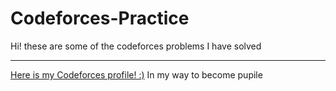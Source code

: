 # Codeforces-Practice
Hi!
these are some of the codeforces problems I have solved
<hr>
<a href="https://codeforces.com/profile/Mike...">Here is my Codeforces profile! :)</a> 
In my way to become pupile

